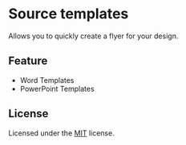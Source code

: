 # Source templates

Allows you to quickly create a flyer for your design.

## Feature

* Word Templates
* PowerPoint Templates

## License

Licensed under the [MIT](LICENSE.md) license.

